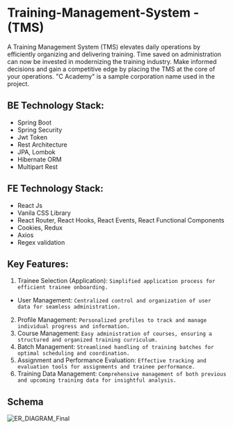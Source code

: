 # Training-Management-System - (TMS)

A Training Management System (TMS) elevates daily operations by efficiently organizing and delivering training. Time saved on administration can now be invested in modernizing the training industry. Make informed decisions and gain a competitive edge by placing the TMS at the core of your operations. "C Academy" is a sample corporation name used in the project.

## BE Technology Stack:
- Spring Boot
- Spring Security
- Jwt Token
- Rest Architecture
- JPA, Lombok
- Hibernate ORM
- Multipart Rest
## FE Technology Stack:
- React Js
- Vanila CSS Library
- React Router, React Hooks, React Events, React Functional Components
- Cookies, Redux
- Axios
- Regex validation

## Key Features:

1. Trainee Selection (Application):
```Simplified application process for efficient trainee onboarding.```

- User Management:
```Centralized control and organization of user data for seamless administration.```
2. Profile Management:
```Personalized profiles to track and manage individual progress and information.```
3. Course Management:
```Easy administration of courses, ensuring a structured and organized training curriculum.```
4. Batch Management:
```Streamlined handling of training batches for optimal scheduling and coordination.```
5. Assignment and Performance Evaluation:
```Effective tracking and evaluation tools for assignments and trainee performance.```
6. Training Data Management:
```Comprehensive management of both previous and upcoming training data for insightful analysis.```

## Schema
![ER_DIAGRAM_Final](https://github.com/FzArnob/Training-Management-System/assets/67764367/c2d1dc70-0d42-4129-8e5c-3e7ce224dfc6)
